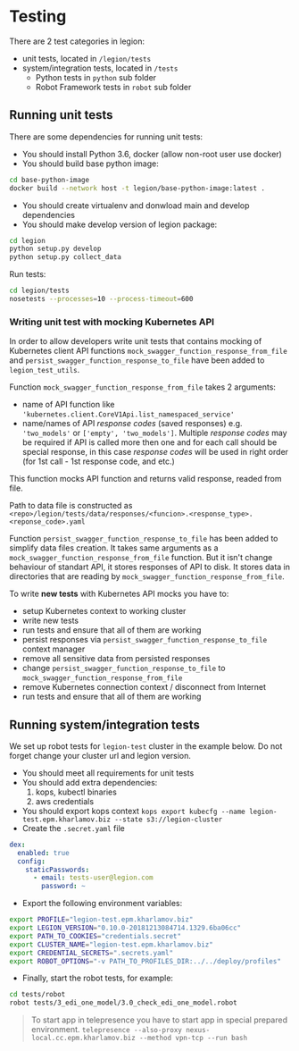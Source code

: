 # Testing

There are 2 test categories in legion:
* unit tests, located in `/legion/tests`
* system/integration tests, located in `/tests`
    * Python tests in `python` sub folder
    * Robot Framework tests in `robot` sub folder

## Running unit tests
There are some dependencies for running unit tests:
* You should install Python 3.6, docker (allow non-root user use docker)
* You should build base python image:
```bash
cd base-python-image
docker build --network host -t legion/base-python-image:latest .
```
* You should create virtualenv and donwload main and develop dependencies
* You should make develop version of legion package:
```bash
cd legion
python setup.py develop
python setup.py collect_data
```

Run tests:
```bash
cd legion/tests
nosetests --processes=10 --process-timeout=600
```

### Writing unit test with mocking Kubernetes API
In order to allow developers write unit tests that contains mocking of Kubernetes client API functions
`mock_swagger_function_response_from_file` and `persist_swagger_function_response_to_file` have been added to
`legion_test_utils`.

Function `mock_swagger_function_response_from_file` takes 2 arguments:
* name of API function like `'kubernetes.client.CoreV1Api.list_namespaced_service'`
* name/names of API *response codes* (saved responses) e.g. `'two_models'` or `['empty', 'two_models']`. Multiple *response codes* may be required if API is called more then one and for each call should be special response, in this case *response codes* will be used in right order (for 1st call - 1st response code, and etc.)

This function mocks API function and returns valid response, readed from file.

Path to data file is constructed as `<repo>/legion/tests/data/responses/<funcion>.<response_type>.<reponse_code>.yaml`

Function `persist_swagger_function_response_to_file` has been added to simplify data files creation. It takes same arguments as a `mock_swagger_function_response_from_file` function. But it isn't change behaviour of standart API, it stores responses of API to disk. It stores data in directories that are reading by `mock_swagger_function_response_from_file`.

To write **new tests** with Kubernetes API mocks you have to:
* setup Kubernetes context to working cluster
* write new tests
* run tests and ensure that all of them are working
* persist responses via `persist_swagger_function_response_to_file` context manager
* remove all sensitive data from persisted responses
* change `persist_swagger_function_response_to_file` to `mock_swagger_function_response_from_file`
* remove Kubernetes connection context / disconnect from Internet
* run tests and ensure that all of them are working


## Running system/integration tests
We set up robot tests for `legion-test` cluster in the example below.
Do not forget change your cluster url and legion version.

* You should meet all requirements for unit tests
* You should add extra dependencies:
    1. kops, kubectl binaries
    2. aws credentials
* You should export kops context `kops export kubecfg --name legion-test.epm.kharlamov.biz --state s3://legion-cluster`
* Create the `.secret.yaml` file
```yaml
dex:
  enabled: true
  config:
    staticPasswords:
      - email: tests-user@legion.com
        password: ~
```
* Export the following environment variables:
```bash
export PROFILE="legion-test.epm.kharlamov.biz"
export LEGION_VERSION="0.10.0-20181213084714.1329.6ba06cc"
export PATH_TO_COOKIES="credentials.secret"
export CLUSTER_NAME="legion-test.epm.kharlamov.biz"
export CREDENTIAL_SECRETS=".secrets.yaml"
export ROBOT_OPTIONS="-v PATH_TO_PROFILES_DIR:../../deploy/profiles"
```

* Finally, start the robot tests, for example:
```bash
cd tests/robot
robot tests/3_edi_one_model/3.0_check_edi_one_model.robot
```

> To start app in telepresence you have to start app in special prepared environment. 
> `telepresence --also-proxy nexus-local.cc.epm.kharlamov.biz --method vpn-tcp --run bash`

